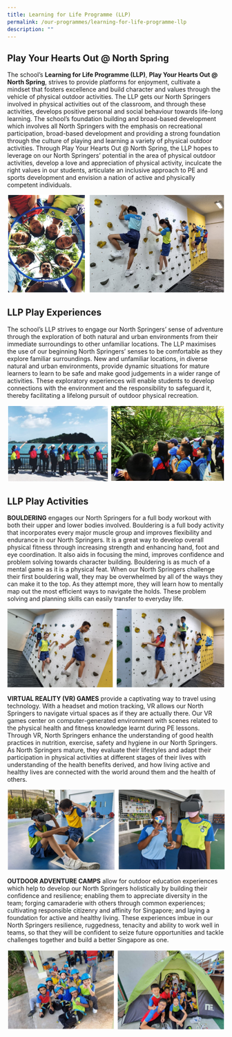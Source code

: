 ```yaml
---
title: Learning for Life Programme (LLP)
permalink: /our-programmes/learning-for-life-programme-llp
description: ""
---
```

Play Your Hearts Out @ North Spring
-----------------------------------

The school’s **Learning for Life Programme (LLP)**, **Play Your Hearts Out @ North Spring**, strives to provide platforms for enjoyment, cultivate a mindset that fosters excellence and build character and values through the vehicle of physical outdoor activities. The LLP gets our North Springers involved in physical activities out of the classroom, and through these activities, develops positive personal and social behaviour towards life-long learning. The school’s foundation building and broad-based development which involves all North Springers with the emphasis on recreational participation, broad-based development and providing a strong foundation through the culture of playing and learning a variety of physical outdoor activities. Through Play Your Hearts Out @ North Spring, the LLP hopes to leverage on our North Springers’ potential in the area of physical outdoor activities, develop a love and appreciation of physical activity, inculcate the right values in our students, articulate an inclusive approach to PE and sports development and envision a nation of active and physically competent individuals.

![Play Your Hearts Out @ North Spring](/images/Play%20Your%20Hearts%20Out%20@%20North%20Spring.png)

LLP Play Experiences
--------------------

The school’s LLP strives to engage our North Springers’ sense of adventure through the exploration of both natural and urban environments from their immediate surroundings to other unfamiliar locations. The LLP maximises the use of our beginning North Springers’ senses to be comfortable as they explore familiar surroundings. New and unfamiliar locations, in diverse natural and urban environments, provide dynamic situations for mature learners to learn to be safe and make good judgements in a wider range of activities. These exploratory experiences will enable students to develop connections with the environment and the responsibility to safeguard it, thereby facilitating a lifelong pursuit of outdoor physical recreation.

![LLP Play Experiences](/images/LLP%20Play%20Experiences.png)

LLP Play Activities
-------------------

**BOULDERING** engages our North Springers for a full body workout with both their upper and lower bodies involved. Bouldering is a full body activity that incorporates every major muscle group and improves flexibility and endurance in our North Springers. It is a great way to develop overall physical fitness through increasing strength and enhancing hand, foot and eye coordination. It also aids in focusing the mind, improves confidence and problem solving towards character building. Bouldering is as much of a mental game as it is a physical feat. When our North Springers challenge their first bouldering wall, they may be overwhelmed by all of the ways they can make it to the top. As they attempt more, they will learn how to mentally map out the most efficient ways to navigate the holds. These problem solving and planning skills can easily transfer to everyday life.

![BOULDERING ](/images/BOULDERING%20.png)

**VIRTUAL REALITY (VR) GAMES** provide a captivating way to travel using technology. With a headset and motion tracking, VR allows our North Springers to navigate virtual spaces as if they are actually there. Our VR games center on computer-generated environment with scenes related to the physical health and fitness knowledge learnt during PE lessons. Through VR, North Springers enhance the understanding of good health practices in nutrition, exercise, safety and hygiene in our North Springers. As North Springers mature, they evaluate their lifestyles and adapt their participation in physical activities at different stages of their lives with understanding of the health benefits derived, and how living active and healthy lives are connected with the world around them and the health of others.

![VIRTUAL REALITY (VR) GAMES](/images/VIRTUAL%20REALITY%20(VR)%20GAMES.png)

**OUTDOOR ADVENTURE CAMPS** allow for outdoor education experiences which help to develop our North Springers holistically by building their confidence and resilience; enabling them to appreciate diversity in the team; forging camaraderie with others through common experiences; cultivating responsible citizenry and affinity for Singapore; and laying a foundation for active and healthy living. These experiences imbue in our North Springers resilience, ruggedness, tenacity and ability to work well in teams, so that they will be confident to seize future opportunities and tackle challenges together and build a better Singapore as one.

![OUTDOOR ADVENTURE CAMPS](/images/OUTDOOR%20ADVENTURE%20CAMPS%20.png)